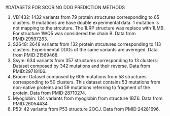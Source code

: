 #DATASETS FOR SCORING DDG PREDICTION METHODS


1) VB1432:    1432 variants from 79 protein structures corresponding to 65 clusters.
              9 mutations are have double experimental data. 1 mutation is not mapping
              to the strcuture. The 1LRP structure was replace with 1LMB. For structure 1WQ5
              was considered the chain B. Data from PMID:29597263.
2) S2648:     2648 variants from 132 protein strcutures corresponding to 113 clusters.
              Experimental DDGs of the same variants are avereged. Data from PMID:21569468.
3) Ssym:      634 variants from 357 structures corresponding to 13 clusters:
              Dataset composed by 342 mutations and their reverse. Data from PMID:29718106.
5) Broom:     Dataset composed by 605 mutations from 58 structures corresponding to 50 clusters.
              This dataset contains 53 mutations from non-native proteins and 59 mutations
              referring to fragment of the protein. Data from PMID:28710274.
4) Myoglobin: 134 variants from myoglobin from structure 1BZ6. Data from PMID:26054434
5) P53:       42 variants from P53 structure 2OCJ. Data from PMID:24281696.
